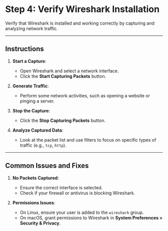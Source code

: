 # Step 4: Verify Wireshark Installation

Verify that Wireshark is installed and working correctly by capturing and analyzing network traffic.

---

## Instructions

1. **Start a Capture**:
   - Open Wireshark and select a network interface.
   - Click the **Start Capturing Packets** button.

2. **Generate Traffic**:
   - Perform some network activities, such as opening a website or pinging a server.

3. **Stop the Capture**:
   - Click the **Stop Capturing Packets** button.

4. **Analyze Captured Data**:
   - Look at the packet list and use filters to focus on specific types of traffic (e.g., `tcp`, `http`).

---

## Common Issues and Fixes

1. **No Packets Captured**:
   - Ensure the correct interface is selected.
   - Check if your firewall or antivirus is blocking Wireshark.

2. **Permissions Issues**:
   - On Linux, ensure your user is added to the `wireshark` group.
   - On macOS, grant permissions to Wireshark in **System Preferences > Security & Privacy**.
